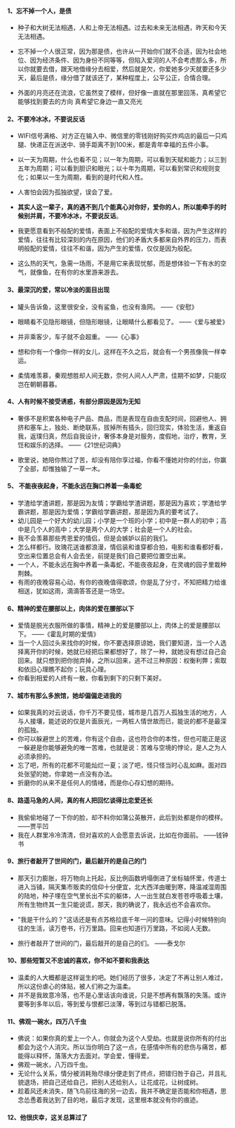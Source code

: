 #### 1、忘不掉一个人，是债

- 种子和大树无法相遇，人和上帝无法相遇。过去和未来无法相遇，昨天和今天无法相遇。

- 忘不掉一个人很正常，因为那是债，也许从一开始你们就不合适，因为社会地位、因为经济条件、因为身份不同等等，但陷入爱河的人不会考虑那么多，所以你就要去借，跟天地借缘分去相爱，然后就是欠，你爱她多少天就要还多少天，最后是债，缘分借了就该还了，某种程度上，公平公正，合情合理。

- 外面的月亮还在流浪，它虽然变了模样，但好像一直就在那里回荡，真希望它能够找到要去的方向 真希望它身边一直又亮光

#### 2、不要冷冰冰，不要说反话

- WIFI信号满格、对方正在输入中、微信里的零钱刚好购买炸鸡店的最后一只鸡腿、快递正在派送中、骑手距离不到100米，都是青年幸福的五件小事。

- 以一天为周期，什么也看不见；以一年为周期，可以看到天赋和能力；以三到五年为周期；可以看到胆识和眼光；以十年为周期，可以看到常识和规则变化；如果以一生为周期，看到的是时代和人性。

- 人害怕会因为孤独欲望，误会了爱。

- **其实人这一辈子，真的遇不到几个能真心对你好，爱你的人，所以能牵手的时候别并肩，不要冷冰冰，不要说反话**。

- 我更愿意看到不般配的爱情，表面上不般配的爱情大多和谐，因为产生这样的爱情，往往有比较深刻的内在原因，他们的矛盾大多都来自外界的压力，而表明般配的爱情，往往不和谐，因为产生的爱情，仅仅是因为般配。

- 这么热的天气，急需一场雨，不是用它来表现忧郁，而是想体验一下有水的空气，就像鱼，在有你的水里游来游去。

#### 3、最深沉的爱，常以冷淡的面目出现

- 罐头告诉鱼，这里很安全，没有鲨鱼，也没有渔网。      ——《安慰》

- 眼睛看不见隐形眼镜，但隐形眼镜，让眼睛什么都看见了。  ——《爱与被爱》

- 并非乘客少，车子就不会超重。  ——《心事》

- 想和你有一个像你一样的女儿，这样在不久之后，就会有一个男孩像我一样幸运。

- 柔情难羡慕，秦观想胜却人间无数，奈何人间人人严肃，佳期不如梦，只能叹岂在朝朝暮暮。

#### 4、人有时候不接受诱惑，有部分原因是因为无知

- 奢侈不是积累各种电子产品、商品，而是表现在自由支配时间，回避他人、拥挤和塞车上，独处、断绝联系，拔掉所有插头，回归现实，体验生活，重返自我，返璞归真，然后自我设计，奢侈本身是对服务，度假地，治疗，教育，烹饪和娱乐的选择。  ——《21世纪词典》

- 歌里说，她陪你熬过了苦，却没有陪你享过福，你看不懂她对你的付出，你赢了全部，却惟独输了一草一木。

#### 5、 不能夜夜起身，不能永远在胸口养着一条毒蛇

- 学渣给学渣讲题，那是因为友情；学霸给学渣讲题，那是因为喜欢；学渣给学霸讲题，那是因为爱情；学霸给学霸讲题，那是因为真的要考试了。
- 幼儿园是一个好大的幼儿园；小学是一个班的小学；初中是一群人的初中；高中是几个人的高中；大学是两个人的大学；社会是一个人的社会。
- 我不会羡慕那些秀恩爱的情侣，但是会嫉妒以前的我们。
- 怎么样都行。玫瑰花送谁都浪漫，情侣装和谁穿都合拍，电影和谁看都好看，空出来位置总会有人会去坐，前提是我们自己要把位置空出来。
- 一个人，不能永远在胸中养着一条毒蛇，不能夜夜起身，在灵魂的园子里栽种荆棘。
- 有雨的夜晚容易心动，有你的夜晚值得歌颂，你是乱了分寸，不知把精力给谁相送，犹如这雨，滴滴答答还是一场空。

#### 6、精神的爱在腰部以上，肉体的爱在腰部以下

- 爱情是脱光衣服所做的事情，精神上的爱是腰部以上，肉体上的爱是腰部以下。 ——《霍乱时期的爱情》
- 当一个人回过头来找你的时候，你不要选择原谅她，我们要知道，当一个人选择离开你的时候，她就已经把后果都想好了，除了一种，就她没有想过自己会回来。就只想到把你抛弃掉，之所以回来，逃不过三种原因：权衡利弊；索取和依旧心理瞧不起你；玩具心理。
- 你看到相爱的人终有一散，你看到剩下的只剩下美好。

#### 7、城市有那么多旅馆，她却偏偏走进我的

- 如果我真的对云说话，你千万不要见怪，城市是几百万人孤独生活的地方，人与人接壤，能述说的仅是片面辰光，一两桩人情世故而已，能说的都不是最深的孤独。
- 你可以躲避世上的苦难，你有这个自由，这也符合你的本性，但也可能正是这一躲避是你能够避免的唯一苦难，也就是说：苦难与空境的悖论，是人之为人必须承担的。
- 忘了吧，所有的花都不可能灿烂一夏；淡了吧，怪只怪当时心乱如麻。面对四处张望的她，你拿她一点没有办法。
- 折磨你的从来不是任何人的情绪，而是你心存幻想的期待。

#### 8、路遥马急的人间，真的有人把回忆谈得比恋爱还长

- 我偷偷地碰了一下你的脸，却不料你如蒲公英散开，此后到处都是你的模样。  ——贾平凹
- 我在人群里冷冷清清，但对喜欢的人会愿意去诉说，比如在你面前。 ——钱钟书

#### 9、旅行者敲开了世间的门，最后敲开的是自己的门

- 那天引力膨胀，将万物向上托起，反比例函数坍塌倒进了坐标轴怀里，传道士进入当铺，隔天集市贩卖的信仰十分便宜，北大西洋由暖到寒，降温减湿周围的陆地，种子埋在空气里长出不实的躯体，人一出生就白发苍苍呼吸着土壤，所有生物终其一生只能说谎，那天，我的确说了，我永远也不会喜欢你。

- "我是干什么的？"这话还是有点苏格拉底千年一问的意味。记得小时候特别向往的生活，读万卷书，行万里路。回来也知道行万里路，不如阅人无数。
- 旅行者敲开了世间的门，最后敲开的是自己的们。 ——泰戈尔

#### 10、那些短暂又不忠诚的喜欢，你不如不要和我表达

- 温柔的人大概都是这样诞生的吧。她们经历了很多，决定了不再让别人难过，所以这份虐心的体贴，被人们称之为温柔。
- 并不是我故意冷落，也不是心里话该向谁说，只是不想再有飘落的失落。或许要等到多年以后，等到爱与恨都已淡薄，等到过与错都已脱落。

#### 11、佛观一碗水，四万八千虫

- 佛说：如果你真的爱上一个人，你就会为这个人受劫。也就是说你所有的付出都会为这个人消灾。所以当你明白了这一点，在感情中所有的悲伤与痛苦，都能得以释怀，落落大方去面对。学会爱，懂得爱。
- 佛观一碗水，八万四千虫。
- 无论什么关系，情分被消耗殆尽缘分便走到了终点，把错归咎于自己，并且礼貌退场，把自己还给自己，把别人还给别人，让花成花，让树成树。
- 趁着风还未消失，随飞鸟前往海的另一边去，我并不确定是否能和你相遇，思念怂恿着我达到了目的地，最后才发现，这里根本就没有你的痕迹。

#### 12、他很庆幸，这关总算过了





















